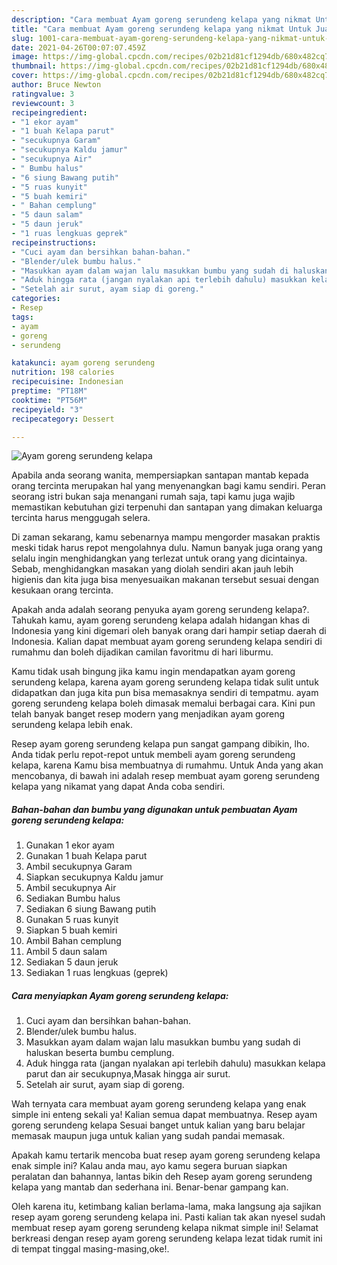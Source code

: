 ```yaml
---
description: "Cara membuat Ayam goreng serundeng kelapa yang nikmat Untuk Jualan"
title: "Cara membuat Ayam goreng serundeng kelapa yang nikmat Untuk Jualan"
slug: 1001-cara-membuat-ayam-goreng-serundeng-kelapa-yang-nikmat-untuk-jualan
date: 2021-04-26T00:07:07.459Z
image: https://img-global.cpcdn.com/recipes/02b21d81cf1294db/680x482cq70/ayam-goreng-serundeng-kelapa-foto-resep-utama.jpg
thumbnail: https://img-global.cpcdn.com/recipes/02b21d81cf1294db/680x482cq70/ayam-goreng-serundeng-kelapa-foto-resep-utama.jpg
cover: https://img-global.cpcdn.com/recipes/02b21d81cf1294db/680x482cq70/ayam-goreng-serundeng-kelapa-foto-resep-utama.jpg
author: Bruce Newton
ratingvalue: 3
reviewcount: 3
recipeingredient:
- "1 ekor ayam"
- "1 buah Kelapa parut"
- "secukupnya Garam"
- "secukupnya Kaldu jamur"
- "secukupnya Air"
- " Bumbu halus"
- "6 siung Bawang putih"
- "5 ruas kunyit"
- "5 buah kemiri"
- " Bahan cemplung"
- "5 daun salam"
- "5 daun jeruk"
- "1 ruas lengkuas geprek"
recipeinstructions:
- "Cuci ayam dan bersihkan bahan-bahan."
- "Blender/ulek bumbu halus."
- "Masukkan ayam dalam wajan lalu masukkan bumbu yang sudah di haluskan beserta bumbu cemplung."
- "Aduk hingga rata (jangan nyalakan api terlebih dahulu) masukkan kelapa parut dan air secukupnya,Masak hingga air surut."
- "Setelah air surut, ayam siap di goreng."
categories:
- Resep
tags:
- ayam
- goreng
- serundeng

katakunci: ayam goreng serundeng 
nutrition: 198 calories
recipecuisine: Indonesian
preptime: "PT18M"
cooktime: "PT56M"
recipeyield: "3"
recipecategory: Dessert

---
```



![Ayam goreng serundeng kelapa](https://img-global.cpcdn.com/recipes/02b21d81cf1294db/680x482cq70/ayam-goreng-serundeng-kelapa-foto-resep-utama.jpg)

Apabila anda seorang wanita, mempersiapkan santapan mantab kepada orang tercinta merupakan hal yang menyenangkan bagi kamu sendiri. Peran seorang istri bukan saja menangani rumah saja, tapi kamu juga wajib memastikan kebutuhan gizi terpenuhi dan santapan yang dimakan keluarga tercinta harus menggugah selera.

Di zaman  sekarang, kamu sebenarnya mampu mengorder masakan praktis meski tidak harus repot mengolahnya dulu. Namun banyak juga orang yang selalu ingin menghidangkan yang terlezat untuk orang yang dicintainya. Sebab, menghidangkan masakan yang diolah sendiri akan jauh lebih higienis dan kita juga bisa menyesuaikan makanan tersebut sesuai dengan kesukaan orang tercinta. 



Apakah anda adalah seorang penyuka ayam goreng serundeng kelapa?. Tahukah kamu, ayam goreng serundeng kelapa adalah hidangan khas di Indonesia yang kini digemari oleh banyak orang dari hampir setiap daerah di Indonesia. Kalian dapat membuat ayam goreng serundeng kelapa sendiri di rumahmu dan boleh dijadikan camilan favoritmu di hari liburmu.

Kamu tidak usah bingung jika kamu ingin mendapatkan ayam goreng serundeng kelapa, karena ayam goreng serundeng kelapa tidak sulit untuk didapatkan dan juga kita pun bisa memasaknya sendiri di tempatmu. ayam goreng serundeng kelapa boleh dimasak memalui berbagai cara. Kini pun telah banyak banget resep modern yang menjadikan ayam goreng serundeng kelapa lebih enak.

Resep ayam goreng serundeng kelapa pun sangat gampang dibikin, lho. Anda tidak perlu repot-repot untuk membeli ayam goreng serundeng kelapa, karena Kamu bisa membuatnya di rumahmu. Untuk Anda yang akan mencobanya, di bawah ini adalah resep membuat ayam goreng serundeng kelapa yang nikamat yang dapat Anda coba sendiri.

<!--inarticleads1-->

##### Bahan-bahan dan bumbu yang digunakan untuk pembuatan Ayam goreng serundeng kelapa:

1. Gunakan 1 ekor ayam
1. Gunakan 1 buah Kelapa parut
1. Ambil secukupnya Garam
1. Siapkan secukupnya Kaldu jamur
1. Ambil secukupnya Air
1. Sediakan  Bumbu halus
1. Sediakan 6 siung Bawang putih
1. Gunakan 5 ruas kunyit
1. Siapkan 5 buah kemiri
1. Ambil  Bahan cemplung
1. Ambil 5 daun salam
1. Sediakan 5 daun jeruk
1. Sediakan 1 ruas lengkuas (geprek)




<!--inarticleads2-->

##### Cara menyiapkan Ayam goreng serundeng kelapa:

1. Cuci ayam dan bersihkan bahan-bahan.
1. Blender/ulek bumbu halus.
1. Masukkan ayam dalam wajan lalu masukkan bumbu yang sudah di haluskan beserta bumbu cemplung.
1. Aduk hingga rata (jangan nyalakan api terlebih dahulu) masukkan kelapa parut dan air secukupnya,Masak hingga air surut.
1. Setelah air surut, ayam siap di goreng.




Wah ternyata cara membuat ayam goreng serundeng kelapa yang enak simple ini enteng sekali ya! Kalian semua dapat membuatnya. Resep ayam goreng serundeng kelapa Sesuai banget untuk kalian yang baru belajar memasak maupun juga untuk kalian yang sudah pandai memasak.

Apakah kamu tertarik mencoba buat resep ayam goreng serundeng kelapa enak simple ini? Kalau anda mau, ayo kamu segera buruan siapkan peralatan dan bahannya, lantas bikin deh Resep ayam goreng serundeng kelapa yang mantab dan sederhana ini. Benar-benar gampang kan. 

Oleh karena itu, ketimbang kalian berlama-lama, maka langsung aja sajikan resep ayam goreng serundeng kelapa ini. Pasti kalian tak akan nyesel sudah membuat resep ayam goreng serundeng kelapa nikmat simple ini! Selamat berkreasi dengan resep ayam goreng serundeng kelapa lezat tidak rumit ini di tempat tinggal masing-masing,oke!.

